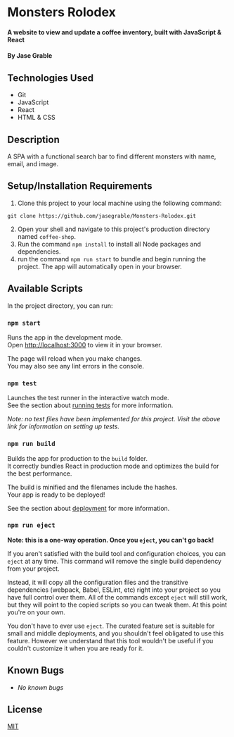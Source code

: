 # Monsters Rolodex

#### A website to view and update a coffee inventory, built with JavaScript & React

#### By Jase Grable

## Technologies Used

- Git
- JavaScript
- React
- HTML & CSS

## Description

A SPA with a functional search bar to find different monsters with name, email, and image.

## Setup/Installation Requirements

1. Clone this project to your local machine using the following command:

```
git clone https://github.com/jasegrable/Monsters-Rolodex.git
```

2. Open your shell and navigate to this project's production directory named `coffee-shop`.
3. Run the command `npm install` to install all Node packages and dependencies.
4. run the command `npm run start` to bundle and begin running the project. The app will automatically open in your browser.

## Available Scripts

In the project directory, you can run:

### `npm start`

Runs the app in the development mode.\
Open [http://localhost:3000](http://localhost:3000) to view it in your browser.

The page will reload when you make changes.\
You may also see any lint errors in the console.

### `npm test`

Launches the test runner in the interactive watch mode.\
See the section about [running tests](https://facebook.github.io/create-react-app/docs/running-tests) for more information.

_Note: no test files have been implemented for this project. Visit the above link for information on setting up tests._

### `npm run build`

Builds the app for production to the `build` folder.\
It correctly bundles React in production mode and optimizes the build for the best performance.

The build is minified and the filenames include the hashes.\
Your app is ready to be deployed!

See the section about [deployment](https://facebook.github.io/create-react-app/docs/deployment) for more information.

### `npm run eject`

**Note: this is a one-way operation. Once you `eject`, you can't go back!**

If you aren't satisfied with the build tool and configuration choices, you can `eject` at any time. This command will remove the single build dependency from your project.

Instead, it will copy all the configuration files and the transitive dependencies (webpack, Babel, ESLint, etc) right into your project so you have full control over them. All of the commands except `eject` will still work, but they will point to the copied scripts so you can tweak them. At this point you're on your own.

You don't have to ever use `eject`. The curated feature set is suitable for small and middle deployments, and you shouldn't feel obligated to use this feature. However we understand that this tool wouldn't be useful if you couldn't customize it when you are ready for it.

## Known Bugs

- _No known bugs_

## License

[MIT](LICENSE.txt)
